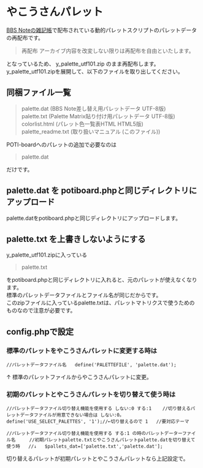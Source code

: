 # やこうさんパレット

[BBS Noteの雑記帳](http://bbsnote.s17.xrea.com/)で配布されている動的パレットスクリプトのパレットデータの再配布です。
>再配布
>アーカイブ内容を改変しない限りは再配布を自由といたします。

となっているため、 y_palette_utf101.zip のまま再配布します。   
y_palette_utf101.zipを展開して、以下のファイルを取り出してください。 

## 同梱ファイル一覧

>  palette.dat        (BBS Note差し替え用パレットデータ UTF-8版)  
>  palette.txt        (Palette Matrix貼り付け用パレットデータ UTF-8版)  
>  colorlist.html     (パレット色一覧表HTML HTML5版)  
>  palette_readme.txt (取り扱いマニュアル (このファイル))  

POTI-boardへのパレットの追加で必要なのは  

>palette.dat  

だけです。

## palette.dat を potiboard.phpと同じディレクトリにアップロード

palette.datをpotiboard.phpと同じディレクトリにアップロードします。

## palette.txt を上書きしないようにする

y_palette_utf101.zipに入っている

>palette.txt

をpotiboard.phpと同じディレクトリに入れると、元のパレットが使えなくなります。  
標準のパレットデータファイルとファイル名が同じだからです。  
このzipファイルに入っているpalette.txtは、パレットマトリクスで使うためのものなので注意が必要です。  

## config.phpで設定

### 標準のパレットをやこうさんパレットに変更する時は

`//パレットデータファイル名  
define('PALETTEFILE', 'palette.dat');`  

↑
標準のパレットファイルからやこうさんパレットに変更。  

### 初期のパレットとやこうさんパレットを切り替えて使う時は

`//パレットデータファイル切り替え機能を使用する しない:0 する:1   
//切り替えるパレットデータファイルが用意できない場合は しない:0。  
define('USE_SELECT_PALETTES', '1');//←切り替えるので 1  
//要対応テーマ`

`//パレットデータファイル切り替え機能を使用する する:1 の時のパレットデーターファイル名    
//初期パレットpalette.txtとやこうさんパレットpalette.datを切り替えて使う時  
//↓  
$pallets_dat=['palette.txt','palette.dat'];`  

切り替えるパレットが初期パレットとやこうさんパレットなら上記設定で。
